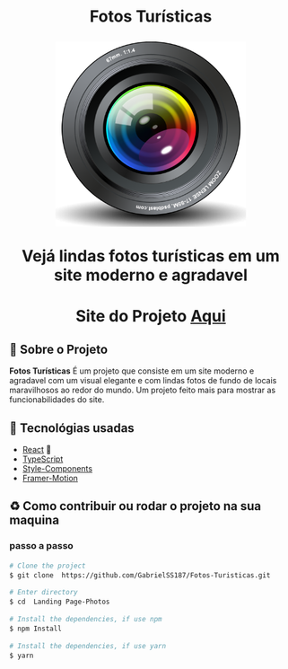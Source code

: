 
<h1 align="center">
    <p>Fotos Turísticas</p>
    <img src="public/favicon.ico" height="330" width="340"/>
    <p>Vejá lindas fotos turísticas em um site moderno e agradavel<p>
</h1>

<h1 align="center">Site do Projeto
<a href="https://my-fotos-turisticas.surge.sh/">
Aqui</a></h1>


## 📕 Sobre o Projeto

**Fotos Turísticas** É um projeto que consiste em um  site moderno e agradavel com um visual elegante e com lindas fotos de fundo de locais maravilhosos ao redor do mundo. Um projeto feito mais para mostrar as funcionabilidades do site.

## 🔨 Tecnológias usadas

- [React](https://pt-br.reactjs.org/) 💚
- [TypeScript](https://www.typescriptlang.org/)
- [Style-Components](https://styled-components.com/)
- [Framer-Motion](https://www.framer.com/motion/)

## ♻ Como contribuir ou rodar o projeto na sua maquina

### passo a passo

```bash
# Clone the project
$ git clone  https://github.com/GabrielSS187/Fotos-Turisticas.git
```

```bash
# Enter directory
$ cd  Landing Page-Photos
```

```bash
# Install the dependencies, if use npm
$ npm Install
```

```bash
# Install the dependencies, if use yarn
$ yarn
```

